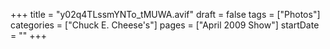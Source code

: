 +++
title = "y02q4TLssmYNTo_tMUWA.avif"
draft = false
tags = ["Photos"]
categories = ["Chuck E. Cheese's"]
pages = ["April 2009 Show"]
startDate = ""
+++
